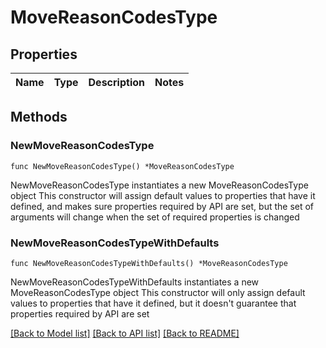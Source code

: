# MoveReasonCodesType

## Properties

Name | Type | Description | Notes
------------ | ------------- | ------------- | -------------

## Methods

### NewMoveReasonCodesType

`func NewMoveReasonCodesType() *MoveReasonCodesType`

NewMoveReasonCodesType instantiates a new MoveReasonCodesType object
This constructor will assign default values to properties that have it defined,
and makes sure properties required by API are set, but the set of arguments
will change when the set of required properties is changed

### NewMoveReasonCodesTypeWithDefaults

`func NewMoveReasonCodesTypeWithDefaults() *MoveReasonCodesType`

NewMoveReasonCodesTypeWithDefaults instantiates a new MoveReasonCodesType object
This constructor will only assign default values to properties that have it defined,
but it doesn't guarantee that properties required by API are set


[[Back to Model list]](../README.md#documentation-for-models) [[Back to API list]](../README.md#documentation-for-api-endpoints) [[Back to README]](../README.md)



